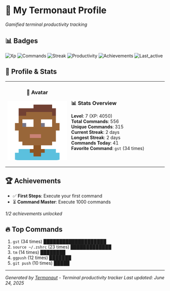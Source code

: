 # 🚀 My Termonaut Profile

*Gamified terminal productivity tracking*

## 📊 Badges

![Xp](https://img.shields.io/badge/XP-Level+7+%284050%2F6400%29-green?style=flat-square&logo=terminal&logoColor=white) ![Commands](https://img.shields.io/badge/Commands-556-green?style=flat-square&logo=terminal&logoColor=white) ![Streak](https://img.shields.io/badge/Streak-2+days-red?style=flat-square&logo=terminal&logoColor=white) ![Productivity](https://img.shields.io/badge/Productivity-80.0%25-green?style=flat-square&logo=terminal&logoColor=white) ![Achievements](https://img.shields.io/badge/Achievements-5%2F10-blue?style=flat-square&logo=terminal&logoColor=white) ![Last_active](https://img.shields.io/badge/Last+Active-6h+ago-yellow?style=flat-square&logo=terminal&logoColor=white) 

## 🎨 Profile & Stats

<table><tr>
<td width="40%" align="center">

### 👤 Avatar

![Avatar](./avatars/2d55bed6bb17f3d2f9b80d0955c8d8b1.svg)

</td>
<td width="60%">

### 📊 Stats Overview

**Level**: 7 (XP: 4050)  
**Total Commands**: 556  
**Unique Commands**: 315  
**Current Streak**: 2 days  
**Longest Streak**: 2 days  
**Commands Today**: 41  
**Favorite Command**: `gst` (34 times)  

</td>
</tr></table>

## 🏆 Achievements

- ✅ **First Steps**: Execute your first command
- ⏳ **Command Master**: Execute 1000 commands

*1/2 achievements unlocked*

## 🔥 Top Commands

1. `gst` (34 times) ████████████████████
2. `source ~/.zshrc` (23 times) █████████████
3. `tm` (14 times) ████████
4. `ggpush` (12 times) ███████
5. `git push` (10 times) █████

---

*Generated by [Termonaut](https://github.com/oiahoon/termonaut) - Terminal productivity tracker*
*Last updated: June 24, 2025*
